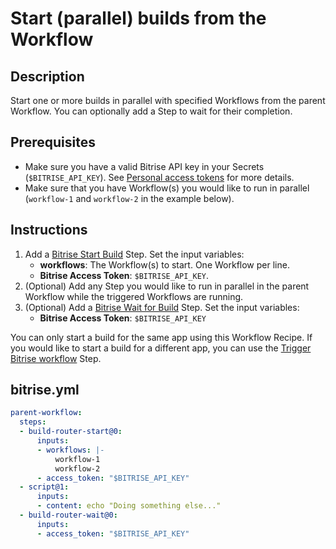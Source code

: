 # Start (parallel) builds from the Workflow

## Description

Start one or more builds in parallel with specified Workflows from the parent Workflow. You can optionally add a Step to wait for their completion.

## Prerequisites

- Make sure you have a valid Bitrise API key in your Secrets (`$BITRISE_API_KEY`). See [Personal access tokens](https://devcenter.bitrise.io/en/accounts/personal-access-tokens.html##) for more details.
- Make sure that you have Workflow(s) you would like to run in parallel (`workflow-1` and `workflow-2` in the example below).

## Instructions

1. Add a [Bitrise Start Build](https://www.bitrise.io/integrations/steps/build-router-start) Step. Set the input variables:
    - **workflows**: The Workflow(s) to start. One Workflow per line.
    - **Bitrise Access Token**: `$BITRISE_API_KEY`.
2. (Optional) Add any Step you would like to run in parallel in the parent Workflow while the triggered Workflows are running.
3. (Optional) Add a [Bitrise Wait for Build](https://www.bitrise.io/integrations/steps/build-router-wait) Step. Set the input variables:
    - **Bitrise Access Token**: `$BITRISE_API_KEY`

You can only start a build for the same app using this Workflow Recipe. If you would like to start a build for a different app, you can use the [Trigger Bitrise workflow](https://www.bitrise.io/integrations/steps/trigger-bitrise-workflow) Step.

## bitrise.yml

```yaml
parent-workflow:
  steps:
  - build-router-start@0:
      inputs:
      - workflows: |-
          workflow-1
          workflow-2
      - access_token: "$BITRISE_API_KEY"
  - script@1:
      inputs:
      - content: echo "Doing something else..."
  - build-router-wait@0:
      inputs:
      - access_token: "$BITRISE_API_KEY"
```
